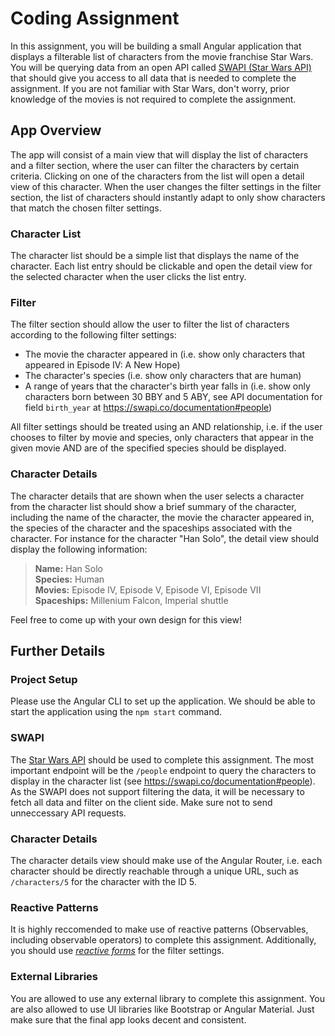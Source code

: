 # Coding Assignment
In this assignment, you will be building a small Angular application that displays a filterable list of characters from the movie franchise Star Wars. You will be querying data from an open API called [SWAPI (Star Wars API)](https://swapi.co/) that should give you access to all data that is needed to complete the assignment. If you are not familiar with Star Wars, don't worry, prior knowledge of the movies is not required to complete the assignment. 

## App Overview
The app will consist of a main view that will display the list of characters and a filter section, where the user can filter the characters by certain criteria. Clicking on one of the characters from the list will open a detail view of this character. When the user changes the filter settings in the filter section, the list of characters should instantly adapt to only show characters that match the chosen filter settings.

### Character List
The character list should be a simple list that displays the name of the character. Each list entry should be clickable and open the detail view for the selected character when the user clicks the list entry.

### Filter
The filter section should allow the user to filter the list of characters according to the following filter settings:

* The movie the character appeared in (i.e. show only characters that appeared in Episode IV: A New Hope)
* The character's species (i.e. show only characters that are human)
* A range of years that the character's birth year falls in (i.e. show only characters born between 30 BBY and 5 ABY, see API documentation for field `birth_year` at https://swapi.co/documentation#people)

All filter settings should be treated using an AND relationship, i.e. if the user chooses to filter by movie and species, only characters that appear in the given movie AND are of the specified species should be displayed.

### Character Details
The character details that are shown when the user selects a character from the character list should show a brief summary of the character, including the name of the character, the movie the character appeared in, the species of the character and the spaceships associated with the character. For instance for the character "Han Solo", the detail view should display the following information:

> **Name:** Han Solo  
> **Species:** Human  
> **Movies:** Episode IV, Episode V, Episode VI, Episode VII  
> **Spaceships:** Millenium Falcon, Imperial shuttle  

Feel free to come up with your own design for this view!

## Further Details

### Project Setup
Please use the Angular CLI to set up the application. We should be able to start the application using the `npm start` command.

### SWAPI
The [Star Wars API](https://swapi.co/) should be used to complete this assignment. The most important endpoint will be the `/people` endpoint to query the characters to display in the character list (see https://swapi.co/documentation#people). As the SWAPI does not support filtering the data, it will be necessary to fetch all data and filter on the client side. Make sure not to send unneccessary API requests.

### Character Details
The character details view should make use of the Angular Router, i.e. each character should be directly reachable through a unique URL, such as `/characters/5` for the character with the ID 5.

### Reactive Patterns
It is highly reccomended to make use of reactive patterns (Observables, including observable operators) to complete this assignment. Additionally, you should use [*reactive forms*](https://angular.io/guide/reactive-forms) for the filter settings.

### External Libraries
You are allowed to use any external library to complete this assignment. You are also allowed to use UI libraries like Bootstrap or Angular Material. Just make sure that the final app looks decent and consistent.
